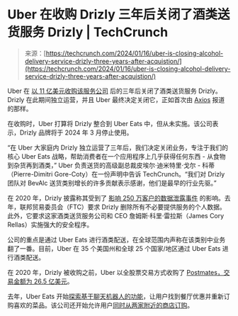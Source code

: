 <!--yml

类别：未分类

日期：2024-05-27 14:49:37

-->

# Uber 在收购 Drizly 三年后关闭了酒类送货服务 Drizly | TechCrunch

> 来源：[https://techcrunch.com/2024/01/16/uber-is-closing-alcohol-delivery-service-drizly-three-years-after-acquistion/](https://techcrunch.com/2024/01/16/uber-is-closing-alcohol-delivery-service-drizly-three-years-after-acquistion/)

Uber 在 [以 11 亿美元收购该服务公司](https://techcrunch.com/2021/02/02/uber-is-buying-alcohol-delivery-service-drizly-for-1-1b/) 后的三年后关闭了酒类送货服务 Drizly。Drizly 在此期间独立运营，并且 Uber 最终决定关闭它，正如首次由 [Axios](https://www.axios.com/2024/01/15/uber-drizly-acquisition-shutters) 报道的那样。

在收购时，Uber 打算将 Drizly 整合到 Uber Eats 中，但从未实施。该公司表示，Drizly 品牌将于 2024 年 3 月停止使用。

“在 Uber 大家庭内 Drizly 独立运营了三年后，我们决定关闭业务，专注于我们的核心 Uber Eats 战略，帮助消费者在一个应用程序上几乎获得任何东西 - 从食物到杂货再到酒类，” Uber 负责送货的高级副总裁皮埃尔·迪米特里·戈尔 - 科蒂（Pierre-Dimitri Gore-Coty）在一份声明中告诉 TechCrunch。“我们对 Drizly 团队对 BevAlc 送货类别增长的许多贡献表示感谢，他们是最早的行业先驱。”

在 2020 年，Drizly 披露称其受到了 [影响 250 万客户的数据泄露事件](https://techcrunch.com/2020/07/28/drizly-data-breach/) 的影响。去年，联邦贸易委员会（FTC）要求 Drizly 删除所有不必要提供服务的个人数据。此外，它要求这家酒类送货服务公司和 CEO 詹姆斯·科里·雷拉斯（James Cory Rellas）实施强大的安全程序。

公司的重点是通过 Uber Eats 进行酒类配送，在全球范围内声称在该类别中业务翻了一番。目前，Uber 在 35 个美国州和全球 25 个国家/地区通过 Uber Eats 进行酒类配送。

在 2020 年，Drizly 被收购之前，Uber 以全股票交易方式收购了 [Postmates，交易金额为 26.5 亿美元](https://techcrunch.com/2020/07/06/uber-takes-out-postmates/)。

去年，Uber Eats 开始[探索基于聊天机器人的功能](https://techcrunch.com/2023/09/20/uber-eats-to-launch-google-powered-ai-chatbot-in-late-2023/)，让用户找到餐厅优惠并重新订购喜欢的菜品。该公司还开始允许用户[同时从两家附近的商店订购](https://techcrunch.com/2023/10/11/uber-eats-now-lets-you-order-from-two-nearby-stores-at-the-same-time/)。

